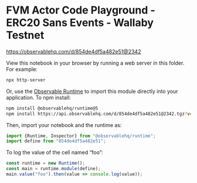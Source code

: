 # FVM Actor Code Playground - ERC20 Sans Events - Wallaby Testnet

https://observablehq.com/d/854de4df5a482e51@2342

View this notebook in your browser by running a web server in this folder. For
example:

~~~sh
npx http-server
~~~

Or, use the [Observable Runtime](https://github.com/observablehq/runtime) to
import this module directly into your application. To npm install:

~~~sh
npm install @observablehq/runtime@5
npm install https://api.observablehq.com/d/854de4df5a482e51@2342.tgz?v=3
~~~

Then, import your notebook and the runtime as:

~~~js
import {Runtime, Inspector} from "@observablehq/runtime";
import define from "854de4df5a482e51";
~~~

To log the value of the cell named “foo”:

~~~js
const runtime = new Runtime();
const main = runtime.module(define);
main.value("foo").then(value => console.log(value));
~~~
